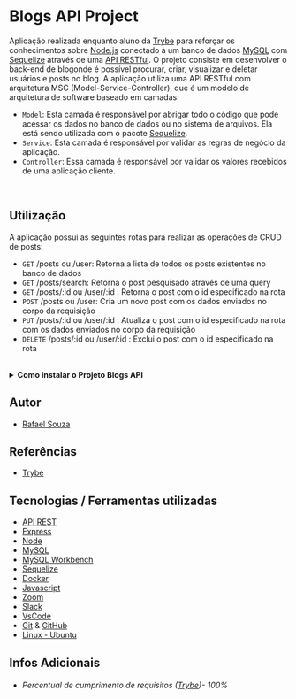 # Blogs API Project

Aplicação realizada enquanto aluno da [Trybe](https://www.betrybe.com/) para reforçar os conhecimentos sobre [Node.js](https://nodejs.org/en/)
conectado à um banco de dados [MySQL](https://www.mysql.com/) com [Sequelize](https://sequelize.org/) através de uma [API RESTful](https://blog.betrybe.com/desenvolvimento-web/api-rest-tudo-sobre/).
O projeto consiste em desenvolver o back-end de blogonde é possível procurar, criar, visualizar e deletar usuários e posts no blog. A aplicação utiliza uma API RESTful com arquitetura MSC (Model-Service-Controller), que é um modelo de arquitetura de software baseado em camadas:

- `Model`: Esta camada é responsável por abrigar todo o código que pode acessar os dados no banco de dados ou no sistema de arquivos. Ela está sendo utilizada com o pacote [Sequelize](https://sequelize.org/).
- `Service`: Esta camada é responsável por validar as regras de negócio da aplicação.
- `Controller`: Essa camada é responsável por validar os valores recebidos de uma aplicação cliente.

<br>

## Utilização

A aplicação possui as seguintes rotas para realizar as operações de CRUD de posts:

- `GET` /posts ou /user: Retorna a lista de todos os posts existentes no banco de dados
- `GET` /posts/search: Retorna o post pesquisado através de uma query
- `GET` /posts/:id ou /user/:id : Retorna o post com o id especificado na rota
- `POST` /posts ou /user: Cria um novo post com os dados enviados no corpo da requisição
- `PUT` /posts/:id ou /user/:id : Atualiza o post com o id especificado na rota com os dados enviados no corpo da requisição
- `DELETE` /posts/:id ou /user/:id : Exclui o post com o id especificado na rota

<br>

<details>
  <summary><strong>Como instalar o Projeto Blogs API</strong></summary><br />

## Instalação
 
<hr>
 
### Rodando a aplicação via [Docker](https://www.docker.com/)

> - :warning: Antes de começar, seu docker-compose precisa estar na versão 1.29 ou superior. [Veja aqui](https://www.digitalocean.com/community/tutorials/how-to-install-and-use-docker-compose-on-ubuntu-20-04-pt) ou [na documentação](https://docs.docker.com/compose/install/) como instalá-lo. No primeiro artigo, você pode substituir onde está com `1.26.0` por `1.29.2`.

> - :warning: Caso opte por utilizar o Docker, **TODOS** os comandos disponíveis no `package.json` (npm start, npm test, npm run debug, ...) devem ser executados **DENTRO** do container, ou seja, no terminal que aparece após a execução do comando `docker exec` citado acima

> - :warning: Se você se deparar com o erro abaixo, quer dizer que sua aplicação já esta utilizando a `porta 3000`, seja com outro processo do Node.js (que você pode parar com o comando `killall node`) ou algum container! Neste caso você pode parar o container com o comando `docker stop <nome-do-container>`

<br>

- Clone o repositório `git@github.com:Rafael-Souza-97/blogs-api.git`:

```bash
git clone git@github.com:Rafael-Souza-97/blogs-api.git
```

<br>

- Entre na pasta do repositório que você acabou de clonar:

```bash
cd blogs-api
```

<br>

- Rode o serviço `node` com o comando `docker-compose up -d --build`:

 > - Esse serviço irá inicializar um container chamado `blogs_api` e outro chamado `blogs_api_db`.
 > - A partir daqui você pode rodar o container via CLI ou abri-lo no VS Code.
 
```bash
docker-compose up -d --build
```

<br>

- Use o comando `docker exec -it store_manager bash`:

 > - Ele te dará acesso ao terminal interativo do container criado pelo compose, que está rodando em segundo plano.
 > - As credencias de acesso ao banco de dados estão definidas no arquivo `docker-compose.yml`, e são acessíveis no container através das variáveis de ambiente `MYSQL_USER` e `MYSQL_PASSWORD`.

```bash
docker exec -it blogs_api bash
```

<br>

- Instale as depëndencias, caso necessário, com `npm install` (dentro do bash do container):

```bash
npm install
```

 > Execute a aplicação com `npm start` ou `npm run debug`

<br>
<hr>
 
### Rodando a aplicação SEM [Docker](https://www.docker.com/)

 > :warning: Para rodar a aplicação desta forma, obrigatoriamente você deve ter o [Node](https://nodejs.org/en/) instalado em seu computador.
 
<br>

- Clone o repositório `git@github.com:Rafael-Souza-97/blogs-api.git`:

```bash
git clone git@github.com:Rafael-Souza-97/blogs-api.git
```

<br>

- Entre na pasta do repositório que você acabou de clonar:

```bash
cd blogs-api
```

 > Execute a aplicação com `npm start` ou `npm run debug`

<hr>

### Scripts

- Criar o banco de dados, migrar e popular as tabelas:

```sh
  npm run build
```

<br>

</details>
  
## Autor

- [Rafael Souza](https://github.com/Rafael-Souza-97)

## Referências

 - [Trybe](https://www.betrybe.com/)

## Tecnologias / Ferramentas utilizadas

- [API REST](https://blog.betrybe.com/desenvolvimento-web/api-rest-tudo-sobre/)
- [Express](https://expressjs.com/)
- [Node](https://nodejs.org/en/)
- [MySQL](https://www.mysql.com/)
- [MySQL Workbench](https://www.mysql.com/products/workbench/)
- [Sequelize](https://sequelize.org/)
- [Docker](https://www.docker.com/)
- [Javascript](https://developer.mozilla.org/pt-BR/docs/Web/JavaScript)
- [Zoom](https://zoom.us/)
- [Slack](https://slack.com/intl/pt-br/)
- [VsCode](https://code.visualstudio.com/)
- [Git](https://git-scm.com/) & [GitHub](https://github.com/)
- [Linux - Ubuntu](https://ubuntu.com/)

## Infos Adicionais

- ###### Percentual de cumprimento de requisitos ([Trybe](https://www.betrybe.com/))- 100%
